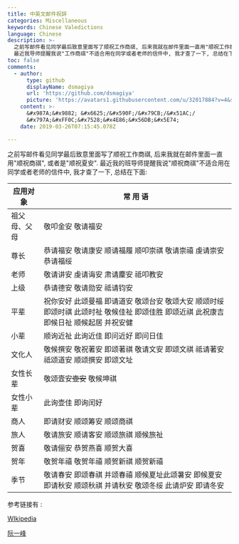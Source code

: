 ```yaml
---
title: 中英文邮件祝辞
categories: Miscellaneous
keywords: Chinese Valedictions
language: Chinese
description: >-
  之前写邮件看见同学最后致意里面写了顺祝工作商祺, 后来我就在邮件里面一直用"顺祝工作商祺", 或者是"顺祝夏安".
  最近我导师提醒我说"工作商祺"不适合用在同学或者老师的信件中, 我才查了一下, 总结在下面.
toc: false
comments:
  - author:
      type: github
      displayName: dsmagiya
      url: 'https://github.com/dsmagiya'
      picture: 'https://avatars1.githubusercontent.com/u/32017884?v=4&s=73'
    content: >-
      &#x987A;&#x9882; &#x6625;/&#x590F;/&#x79CB;/&#x51AC;/
      &#x797A;&#xFF0C;&#x7528;&#x4E86;&#x56DB;&#x5E74;
    date: 2019-03-26T07:15:45.078Z

---
```


之前写邮件看见同学最后致意里面写了顺祝工作商祺, 后来我就在邮件里面一直用"顺祝商祺", 或者是"顺祝夏安". 最近我的班导师提醒我说"顺祝商祺"不适合用在同学或者老师的信件中, 我才查了一下, 总结在下面:

| 应用对象     | 常 用 语                                                     |
| ------------ | ------------------------------------------------------------ |
| 祖父母、父母 | 敬叩金安 敬请福安                                            |
| 尊长         | 恭请福安 敬请康安 顺请福履 顺叩崇祺 敬请崇禧 虔请崇安 恭请福绥 |
| 老师         | 敬请讲安 虔请诲安 肃请麈安 祗叩教安                          |
| 上级         | 恭请德安 敬请勋安 祗请钧安                                   |
| 平辈         | 祝你安好 此颂曼福 即请道安 敬颂台安 敬颂大安 顺颂时绥 即颂时祺 此颂时祉 敬候佳祉 即颂佳胜 即颂近祺 此祝康吉 即候日祉 顺候起居 并祝安健 |
| 小辈         | 顺询近祉 此询近佳 即问近好 即问日佳                          |
| 文化人       | 敬候撰安 敬祝著安 即颂著祺 敬请文安 即颂文祺 祗请著安 祗颂道安 顺颂撰安 即颂文址 |
| 女性长辈     | 敬颂壼安~~壶安~~ 敬候坤祺                                            |
| 女性小辈     | 此询壶佳 即询闰好                                            |
| 商人         | 即请财安 顺颂筹安 顺颂商祺                                   |
| 旅人         | 敬请旅安 顺请客安 顺颂旅祺 顺候旅祉                          |
| 贺喜         | 敬请俪安 恭贺燕喜 顺贺大喜                                   |
| 贺年         | 敬贺年禧 敬贺年禧 顺贺新祺 顺贺新禧                          |
| 季节         | 敬请春安 即颂春祺 并颂春禧 顺候夏址此颂暑安 即候夏安 即请秋安 顺颂秋祺 并请秋安 敬颂冬绥 此请炉安 即请冬安 |

参考链接有 :

[WIkipedia](https://en.wikipedia.org/wiki/Valediction)

[阮一峰](http://www.ruanyifeng.com/blog/2006/06/post_241.html)